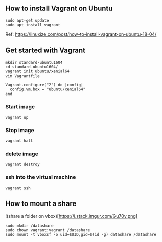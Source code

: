 

## How to install Vagrant on Ubuntu

```
sudo apt-get update
sudo apt install vagrant
```
Ref: https://linuxize.com/post/how-to-install-vagrant-on-ubuntu-18-04/

## Get started with Vagrant


```
mkdir standard-ubuntu1604
cd standard-ubuntu1604/
vagrant init ubuntu/xenial64
vim Vagrantfile
```


```
Vagrant.configure("2") do |config|
  config.vm.box = "ubuntu/xenial64"
end
```

### Start image

    vagrant up

### Stop image

    vagrant halt

### delete image
    vagrant destroy

### ssh into the virtual machine
    vagrant ssh


## How to mount a share

!(share a folder on vbox)[https://i.stack.imgur.com/Gu70v.png]

    sudo mkdir /datashare
    sudo chown vagrant:vagrant /datashare
    sudo mount -t vboxsf -o uid=$UID,gid=$(id -g) datashare /datashare
